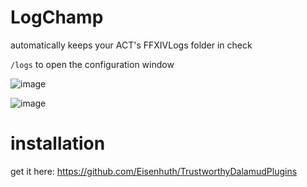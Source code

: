 # LogChamp
automatically keeps your ACT's FFXIVLogs folder in check

`/logs` to open the configuration window

![image](https://github.com/Eisenhuth/dalamud-logchamp/assets/47415874/2c8b2129-c5a3-4983-bd60-b7ab3ee4de28)

![image](https://user-images.githubusercontent.com/47415874/234047109-7b7f88cf-8871-486c-8e74-b1df87629bb7.png)


# installation
get it here: https://github.com/Eisenhuth/TrustworthyDalamudPlugins
